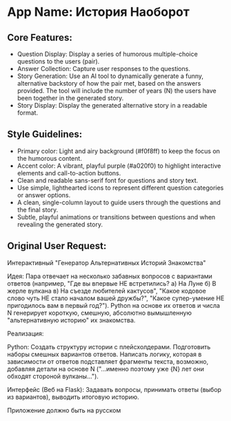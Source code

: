 # **App Name**: История Наоборот

## Core Features:

- Question Display: Display a series of humorous multiple-choice questions to the users (pair).
- Answer Collection: Capture user responses to the questions.
- Story Generation: Use an AI tool to dynamically generate a funny, alternative backstory of how the pair met, based on the answers provided. The tool will include the number of years (N) the users have been together in the generated story.
- Story Display: Display the generated alternative story in a readable format.

## Style Guidelines:

- Primary color: Light and airy background (#f0f8ff) to keep the focus on the humorous content.
- Accent color: A vibrant, playful purple (#a020f0) to highlight interactive elements and call-to-action buttons.
- Clean and readable sans-serif font for questions and story text.
- Use simple, lighthearted icons to represent different question categories or answer options.
- A clean, single-column layout to guide users through the questions and the final story.
- Subtle, playful animations or transitions between questions and when revealing the generated story.

## Original User Request:
Интерактивный "Генератор Альтернативных Историй Знакомства"

Идея: Пара отвечает на несколько забавных вопросов с вариантами ответов (например, "Где вы впервые НЕ встретились? а) На Луне б) В жерле вулкана в) На съезде любителей кактусов", "Какое кодовое слово чуть НЕ стало началом вашей дружбы?", "Какое супер-умение НЕ пригодилось вам в первый год?"). Python на основе их ответов и числа N генерирует короткую, смешную, абсолютно вымышленную "альтернативную историю" их знакомства.

Реализация:

Python: Создать структуру истории с плейсхолдерами. Подготовить наборы смешных вариантов ответов. Написать логику, которая в зависимости от ответов подставляет фрагменты текста, возможно, добавляя детали на основе N ("...именно поэтому уже {N} лет они обходят стороной вулканы...").

Интерфейс (Веб на Flask): Задавать вопросы, принимать ответы (выбор из вариантов), выводить итоговую историю.

Приложение должно быть на русском
  